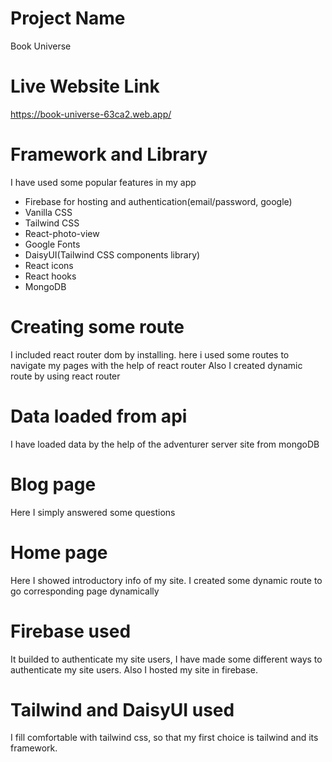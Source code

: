 # Project Name

Book Universe

# Live Website Link

https://book-universe-63ca2.web.app/
# Framework and Library
I have used some popular features in my app
* Firebase for hosting and authentication(email/password, google)
* Vanilla CSS
* Tailwind CSS
* React-photo-view
* Google Fonts
* DaisyUI(Tailwind CSS components library)
* React icons
* React hooks
* MongoDB
# Creating some route

I included react router dom by installing.
here i used some routes to navigate my pages with the help of react router
Also I created dynamic route by using react router

# Data loaded from api

I have loaded data by the help of the adventurer server site from mongoDB


# Blog page

Here I simply answered some questions

# Home page

Here I showed introductory info of my site. I created some dynamic route to go corresponding page dynamically

# Firebase used

It builded to authenticate my site users, I have made some different ways to authenticate my site users. Also I hosted my site in firebase.

# Tailwind and DaisyUI used
I fill comfortable with tailwind css, so that my first choice is tailwind and its framework.